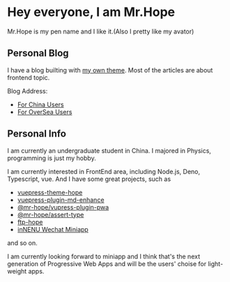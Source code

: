 # Hey everyone, I am Mr.Hope

Mr.Hope is my pen name and I like it.(Also I pretty like my avator)

## Personal Blog

I have a blog builting with [my own theme](https://vuepress-theme.mrhope.site/). Most of the articles are about frontend topic.

Blog Address:

- [For China Users](https://mrhope.site)
- [For OverSea Users](https://mister-hope.github.io)

## Personal Info

I am currently an undergraduate student in China. I majored in Physics, programming is just my hobby.

I am currently interested in FrontEnd area, including Node.js, Deno, Typescript, vue. And I have some great projects, such as

- [vuepress-theme-hope](https://vuepress-theme.mrhope.site/)
- [vuepress-plugin-md-enhance](https://vuepress-md-enhance.mrhope.site/)
- [@mr-hope/vupress-plugin-pwa](https://vuepress-pwa.mrhope.site/)
- [@mr-hope/assert-type](https://github.com/Mister-Hope/assert-type)
- [ftp-hope](https://github.com/Mister-Hope/ftp-hope)
- [inNENU Wechat Miniapp](https://github.com/Hope-Studio/inNENU-miniprogram)

and so on.

I am currently looking forward to miniapp and I think that's the next generation of Progressive Web Apps and will be the users' choise for light-weight apps.
